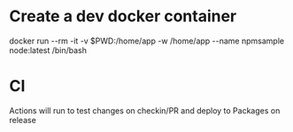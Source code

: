 

# Create a dev docker container

docker run --rm -it -v $PWD:/home/app -w /home/app --name npmsample node:latest /bin/bash


# CI

Actions will run to test changes on checkin/PR and deploy to Packages on release